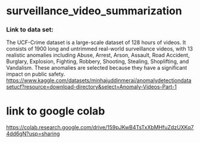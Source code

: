 # surveillance_video_summarization

### Link to data set:
The UCF-Crime dataset is a large-scale dataset of 128 hours of videos. It consists of 1900 long and untrimmed real-world surveillance videos, with 13 realistic anomalies including Abuse, Arrest, Arson, Assault, Road Accident, Burglary, Explosion, Fighting, Robbery, Shooting, Stealing, Shoplifting, and Vandalism. These anomalies are selected because they have a significant impact on public safety.
https://www.kaggle.com/datasets/minhajuddinmeraj/anomalydetectiondatasetucf?resource=download-directory&select=Anomaly-Videos-Part-1

# link to google colab
https://colab.research.google.com/drive/159pJKwB4TsTxXbMHfuZdzUXKq74dd6gN?usp=sharing
